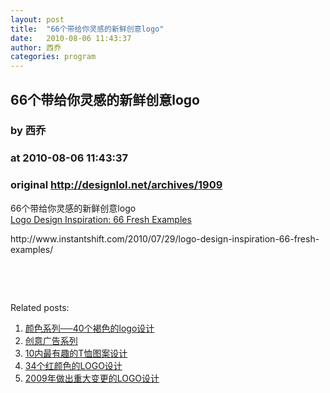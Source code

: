 ```yaml
---
layout: post
title:  "66个带给你灵感的新鲜创意logo"
date:   2010-08-06 11:43:37
author: 西乔
categories: program
---
```


## 66个带给你灵感的新鲜创意logo
### by 西乔
### at 2010-08-06 11:43:37
### original <http://designlol.net/archives/1909>

<p>66个带给你灵感的新鲜创意logo<br>
<a title="Permanent Link to Logo Design Inspiration: 66 Fresh Examples" rel="bookmark" href="http://www.instantshift.com/2010/07/29/logo-design-inspiration-66-fresh-examples/">Logo Design Inspiration: 66 Fresh Examples</a></p>
<p>http://www.instantshift.com/2010/07/29/logo-design-inspiration-66-fresh-examples/</p>
<p><img style="max-width:800px" src="http://designlol.net/wp-content/uploads/2010/08/ldi6fe-371.jpg" alt=""><br>
<img style="max-width:800px" src="http://designlol.net/wp-content/uploads/2010/08/ldi6fe-01.jpg" alt=""></p>
<h3><img style="max-width:800px" src="http://designlol.net/wp-content/uploads/2010/08/ldi6fe-02.jpg" alt=""></h3>
<h3><img style="max-width:800px" src="http://designlol.net/wp-content/uploads/2010/08/ldi6fe-31.jpg" alt=""></h3>


<p>Related posts:<ol><li><a href="http://designlol.net/archives/1132" rel="bookmark" title="Permanent Link: 颜色系列──40个褐色的logo设计">颜色系列──40个褐色的logo设计</a></li>
<li><a href="http://designlol.net/archives/1073" rel="bookmark" title="Permanent Link: 创意广告系列">创意广告系列</a></li>
<li><a href="http://designlol.net/archives/838" rel="bookmark" title="Permanent Link: 10内最有趣的T恤图案设计">10内最有趣的T恤图案设计</a></li>
<li><a href="http://designlol.net/archives/834" rel="bookmark" title="Permanent Link: 34个红颜色的LOGO设计">34个红颜色的LOGO设计</a></li>
<li><a href="http://designlol.net/archives/832" rel="bookmark" title="Permanent Link: 2009年做出重大变更的LOGO设计">2009年做出重大变更的LOGO设计</a></li>
</ol></p>